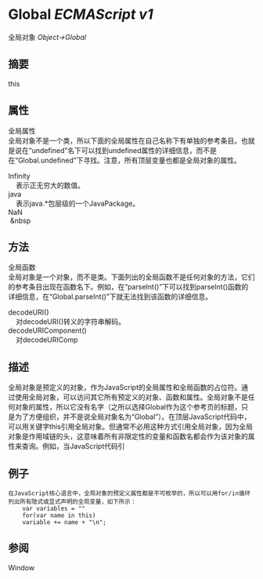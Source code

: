 # Global _ECMAScript v1_

全局对象 _Object->Global_

## 摘要

this

## 属性

全局属性  
全局对象不是一个类，所以下面的全局属性在自己名称下有单独的参考条目。也就是说在“undefined”名下可以找到undefined属性的详细信息，而不是在“Global.undefined”下寻找。注意，所有顶层变量也都是全局对象的属性。  
  
  
Infinity  
    表示正无穷大的数值。  
java  
    表示java.\*包层级的一个JavaPackage。  
NaN  
 &nbsp

## 方法

全局函数  
全局对象是一个对象，而不是类。下面列出的全局函数不是任何对象的方法，它们的参考条目出现在函数名下。例如，在“parseInt()”下可以找到parseInt()函数的详细信息，在“Global.parseInt()”下就无法找到该函数的详细信息。  
  
  
decodeURI()  
    对decodeURI()转义的字符串解码。  
decodeURIComponent()  
    对decodeURIComp

## 描述

全局对象是预定义的对象，作为JavaScript的全局属性和全局函数的占位符。通过使用全局对象，可以访问其它所有预定义的对象、函数和属性。全局对象不是任何对象的属性，所以它没有名字（之所以选择Global作为这个参考页的标题，只是为了方便组织，并不是说全局对象名为“Global”）。在顶层JavaScript代码中，可以用关键字this引用全局对象。但通常不必用这种方式引用全局对象，因为全局对象是作用域链的头，这意味着所有非限定性的变量和函数名都会作为该对象的属性来查询。例如，当JavaScript代码引

## 例子

    在JavaScript核心语言中，全局对象的预定义属性都是不可枚举的，所以可以用for/in循环列出所有隐式或显式声明的全局变量，如下所示：
        var variables = ""
        for(var name in this)
        variable += name + "\n";

## 参阅

Window

